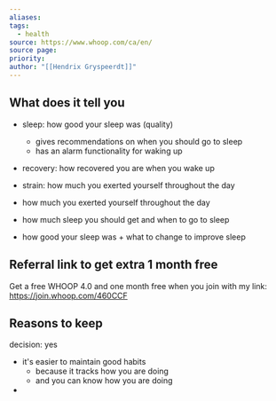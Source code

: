 ```yaml
---
aliases: 
tags:
  - health
source: https://www.whoop.com/ca/en/
source page: 
priority: 
author: "[[Hendrix Gryspeerdt]]"
---
```

## What does it tell you
- sleep: how good your sleep was (quality)
    - gives recommendations on when you should go to sleep
    - has an alarm functionality for waking up
- recovery: how recovered you are when you wake up
- strain: how much you exerted yourself throughout the day


- how much you exerted yourself throughout the day
- how much sleep you should get and when to go to sleep
- how good your sleep was + what to change to improve sleep

## Referral link to get extra 1 month free
Get a free WHOOP 4.0 and one month free when you join with my link: https://join.whoop.com/460CCF

## Reasons to keep
decision: yes
- it's easier to maintain good habits
    - because it tracks how you are doing
    - and you can know how you are doing
- 
